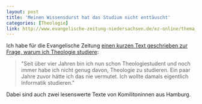 ```yaml
---
layout: post
title: 'Meinen Wissensdurst hat das Studium nicht enttäuscht'
categories: [Theologie]
link: http://www.evangelische-zeitung-niedersachsen.de/ez-online/thema_der_woche/25_theologie
---
```


Ich habe für die Evangelische Zeitung [einen kurzen Text geschrieben zur Frage, warum ich Theologie studiere](http://www.evangelische-zeitung-niedersachsen.de/ez-online/thema_der_woche/25_theologie)<!--more-->:

> "Seit über vier Jahren bin ich nun schon Theologiestudent und noch immer habe ich nicht genug davon, Theologie zu studieren. Ein paar Jahre zuvor hätte ich das nie vermutet. Ich wollte damals eigentlich Informatik studieren."

Dabei sind auch zwei lesenswerte Texte von Komilitoninnen aus Hamburg.